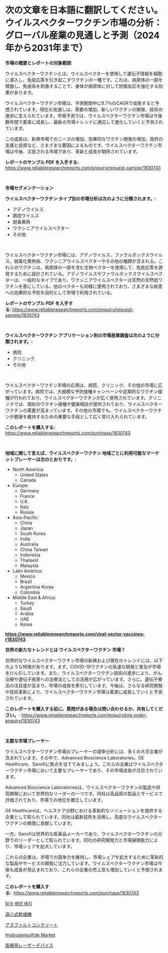 <p><h1>次の文章を日本語に翻訳してください。
ウイルスベクターワクチン市場の分析：グローバル産業の見通しと予測（2024年から2031年まで）</h1></p><p><strong>市場の概要とレポートの対象範囲</strong></p>
<p><p>ウイルスベクターワクチンとは、ウイルスベクターを使用して遺伝子情報を細胞に導入し、免疫応答を引き起こすワクチンの一種です。これは、病原体の一部を模倣し、免疫系を刺激することで、身体が病原体に対して防御反応を強化する効果があります。</p><p>ウイルスベクターワクチン市場は、予測期間中に8.7％のCAGRで成長すると予想されています。現在の見通しは、需要の増加、新しいワクチンの開発、技術の進歩に支えられています。市場予測では、ウイルスベクターワクチン市場は今後数年間で着実に成長し、最新の市場トレンドに適応して進化していくと予測されています。 </p><p>この成長は、新興市場でのニーズの増加、効果的なワクチン開発の増加、政府の支援と投資など、さまざまな要因によるものです。ウイルスベクターワクチン市場は今後、注目される市場であり、革新と成長が期待されています。</p></p>
<p><strong>レポートのサンプル PDF を入手する:</strong> <a href="https://www.reliableresearchreports.com/enquiry/request-sample/1830743">https://www.reliableresearchreports.com/enquiry/request-sample/1830743</a></p>
<p>&nbsp;</p>
<p><strong>市場セグメンテーション</strong></p>
<p><strong>ウイルスベクターワクチン タイプ別の市場分析は次のように分類されます。:</strong></p>
<p><ul><li>アデノウイルス</li><li>鶏痘ウイルス</li><li>弱毒黄熱</li><li>ワクシニアウイルスベクター</li><li>その他</li></ul></p>
<p>&nbsp;</p>
<p><p>ウイルスベクターワクチン市場には、アデノウイルス、ファウルポックスウイルス、弱毒化黄熱病、ワクシニアウイルスベクターやその他の種類が含まれる。これらのワクチンは、病原体の一部を含む生物ベクターを使用して、免疫応答を誘発するために設計されている。アデノウイルスやファウルポックスウイルスベクターは、一般的なタイプであり、ワクシニアウイルスベクターは天然の天然痘ワクチンを基にしている。他のベクターも同様に使用されており、さまざまな疾患への効果的な予防を目的として市場で利用されている。</p></p>
<p><strong>レポートのサンプル PDF を入手する:</strong>&nbsp;<a href="https://www.reliableresearchreports.com/enquiry/request-sample/1830743">https://www.reliableresearchreports.com/enquiry/request-sample/1830743</a></p>
<p>&nbsp;</p>
<p><strong> ウイルスベクターワクチン アプリケーション別の市場産業調査は次のように分類されます。:</strong></p>
<p><ul><li>病院</li><li>クリニック</li><li>その他</li></ul></p>
<p>&nbsp;</p>
<p><p>ウイルスベクターワクチン市場の応用は、病院、クリニック、その他の市場に広がっています。病院では、大規模な予防接種キャンペーンや定期的なワクチン接種が行われており、ウイルスベクターワクチンが広く使用されています。クリニックでは、個別のワクチン接種や健康相談が提供されており、ウイルスベクターワクチンの需要が高まっています。その他の市場でも、ウイルスベクターワクチンが健康を維持するための重要な手段として広く受け入れられています。</p></p>
<p><strong>このレポートを購入する:</strong>&nbsp; <a href="https://www.reliableresearchreports.com/purchase/1830743">https://www.reliableresearchreports.com/purchase/1830743</a></p>
<p>&nbsp;</p>
<p><strong>地域に関して言えば、ウイルスベクターワクチン 地域ごとに利用可能なマーケットプレーヤーは次のとおりです。:</strong></p>
<p><ul>
    <li>
        North America:
        <ul>
            <li>United States</li>
            <li>Canada</li>
        </ul>
    </li>
    <li>
        Europe:
        <ul>
            <li>Germany</li>
            <li>France</li>
            <li>U.K.</li>
            <li>Italy</li>
            <li>Russia</li>
        </ul>
    </li>
    <li>
        Asia-Pacific:
        <ul>
            <li>China</li>
            <li>Japan</li>
            <li>South Korea</li>
            <li>India</li>
            <li>Australia</li>
            <li>China Taiwan</li>
            <li>Indonesia</li>
            <li>Thailand</li>
            <li>Malaysia</li>
        </ul>
    </li>
    <li>
        Latin America:
        <ul>
            <li>Mexico</li>
            <li>Brazil</li>
            <li>Argentina Korea</li>
            <li>Colombia</li>
        </ul>
    </li>
    <li>
        Middle East & Africa:
        <ul>
            <li>Turkey</li>
            <li>Saudi</li>
            <li>Arabia</li>
            <li>UAE</li>
            <li>Korea</li>
        </ul>
    </li>
    </ul></p>
<p><strong><a href="https://www.reliableresearchreports.com/viral-vector-vaccines-r1830743">https://www.reliableresearchreports.com/viral-vector-vaccines-r1830743</a></strong>&nbsp;</p>
<p><strong>世界の新たなトレンドとは ウイルスベクターワクチン 市場？</strong></p>
<p><p>世界的なウイルスベクターワクチン市場の新興および現在のトレンドには、以下のような特徴があります。まず、COVID-19ワクチンの急速な開発と普及が市場をけん引しています。また、ウイルスベクターワクチン技術の進歩により、がん治療や遺伝子疾患への治療法としての活用が広がっています。さらに、遺伝子療法の注目度が高まり、市場の成長を牽引しています。今後は、さらなる研究開発や技術革新により、ウイルスベクターワクチン市場は着実に成長していくと予測されています。</p></p>
<p><strong>このレポートを購入する前に、質問がある場合は問い合わせるか、共有してください。</strong>- <a href="https://www.reliableresearchreports.com/enquiry/pre-order-enquiry/1830743">https://www.reliableresearchreports.com/enquiry/pre-order-enquiry/1830743</a></p>
<p>&nbsp;</p>
<p><strong>主要な市場プレーヤー</strong></p>
<p><p>ウイルスベクターワクチン市場のプレーヤーの競争分析には、多くの大手企業が含まれています。その中で、Advanced Bioscience Laboratories、GE Healthcare、Sanofiに焦点を当ててみましょう。これらの企業はウイルスベクターワクチン市場において主要なプレーヤーであり、その市場成長が注目されています。</p><p>Advanced Bioscience Laboratoriesは、ウイルスベクターワクチンの製造や研究開発において世界的なリーダーの一つです。同社は高品質の製品とサービスで評価されており、市場での地位を確立しています。</p><p>GE Healthcareは、ヘルスケア分野における革新的なソリューションを提供する企業として知られています。同社は最新技術を活用し、高度なウイルスベクターワクチンの開発に貢献しています。</p><p>一方、Sanofiは世界的な医薬品メーカーであり、ウイルスベクターワクチンの分野でのリーダーとして知られています。同社の研究開発力と市場展開能力により、市場シェアを拡大しています。</p><p>これらの企業は、市場での競争力を維持し、市場シェアを拡大するために革新的な製品やサービスの開発に注力しています。ウイルスベクターワクチン市場は今後も成長が見込まれており、これらの企業の売上高も増加していくと予想されます。</p></p>
<p><strong>このレポートを購入する:</strong>&nbsp;&nbsp;<a href="https://www.reliableresearchreports.com/purchase/1830743">https://www.reliableresearchreports.com/purchase/1830743</a></p>
<p><p><a href="https://github.com/vsap75a286l/Market-Research-Report-List-1/blob/main/673036430000.md">탈수 배양 배지</a></p><p><a href="https://medium.com/@kaydenjohns1964/%E9%81%A0%E5%BF%83%E4%B9%BE%E7%87%A5%E6%A9%9F%E3%81%AE%E5%B8%82%E5%A0%B4%E6%8C%87%E6%A8%99%E3%81%AE%E8%A7%A3%E8%AA%AD-%E5%B8%82%E5%A0%B4%E3%82%B7%E3%82%A7%E3%82%A2-%E3%83%88%E3%83%AC%E3%83%B3%E3%83%89-%E6%88%90%E9%95%B7%E3%83%91%E3%82%BF%E3%83%BC%E3%83%B3-bbacda62b3cc">遠心式乾燥機</a></p><p><a href="https://medium.com/@kelsitorphy644/%E3%82%A2%E3%82%B9%E3%83%95%E3%82%A1%E3%83%AB%E3%83%88%E3%82%B3%E3%83%B3%E3%82%AF%E3%83%AA%E3%83%BC%E3%83%88%E5%B8%82%E5%A0%B4%E5%88%86%E6%9E%90%E3%81%A82024%E5%B9%B4%E3%81%8B%E3%82%892031%E5%B9%B4%E3%81%BE%E3%81%A7%E3%81%AE%E6%9C%9F%E9%96%93%E3%81%AB%E4%BA%88%E6%B8%AC%E3%81%95%E3%82%8C%E3%82%8B%E3%82%B5%E3%82%A4%E3%82%BA%E3%82%92%E7%B4%B9%E4%BB%8B%E3%81%97%E3%81%BE%E3%81%99-187ae6f8baaa">アスファルトコンクリート</a></p><p><a href="https://issuu.com/reportprime-2/docs/hydrogensulfide-market-size-2030.pptx">Hydrogensulfide Market</a></p><p><a href="https://github.com/joaejkdzgyljvo6/Market-Research-Report-List-1/blob/main/372312732848.md">医療用レーザーデバイス</a></p></p>